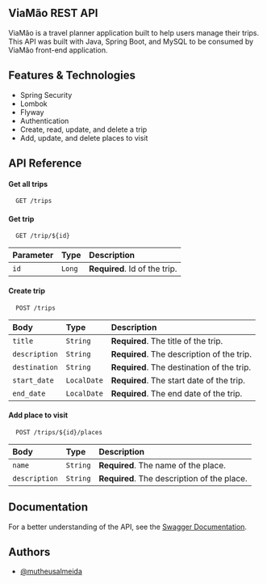 ## ViaMão REST API

ViaMão is a travel planner application built to help users manage their trips. This API was built with Java, Spring Boot, and MySQL to be consumed by ViaMão front-end application.

## Features & Technologies

- Spring Security
- Lombok
- Flyway
- Authentication
- Create, read, update, and delete a trip
- Add, update, and delete places to visit

## API Reference

#### Get all trips

```http
  GET /trips
```

#### Get trip

```http
  GET /trip/${id}
```

| Parameter | Type   | Description                   |
| :-------- | :----- | :---------------------------- |
| `id`      | `Long` | **Required**. Id of the trip. |

#### Create trip

```http
  POST /trips
```

| Body          | Type        | Description                                |
| :------------ | :---------- | :----------------------------------------- |
| `title`       | `String`    | **Required**. The title of the trip.       |
| `description` | `String`    | **Required**. The description of the trip. |
| `destination` | `String`    | **Required**. The destination of the trip. |
| `start_date`  | `LocalDate` | **Required**. The start date of the trip.  |
| `end_date`    | `LocalDate` | **Required**. The end date of the trip.    |

#### Add place to visit

```http
  POST /trips/${id}/places
```

| Body          | Type     | Description                                 |
| :------------ | :------- | :------------------------------------------ |
| `name`        | `String` | **Required**. The name of the place.        |
| `description` | `String` | **Required**. The description of the place. |

## Documentation

For a better understanding of the API, see the
[Swagger Documentation](https://viamao-api-production.up.railway.app/swagger-ui/index.html).

## Authors

- [@mutheusalmeida](https://www.github.com/mutheusalmeida)
